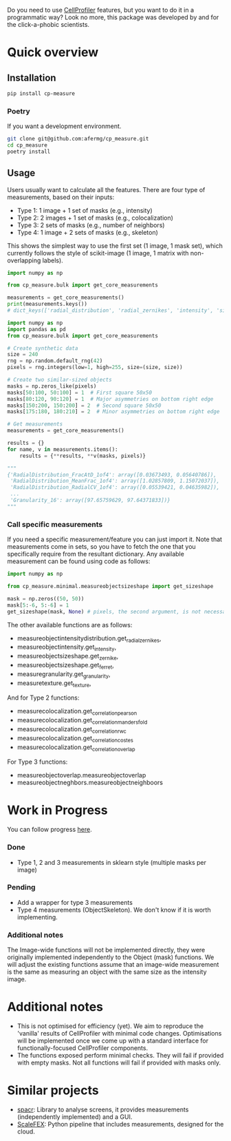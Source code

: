 Do you need to use [CellProfiler](https://github.com/CellProfiler) features, but you want to do it in a programmatic way? Look no more, this package was developed by and for the click-a-phobic scientists.


# Quick overview


## Installation

```bash
pip install cp-measure
```


### Poetry

If you want a development environment.

```bash
git clone git@github.com:afermg/cp_measure.git
cd cp_measure
poetry install 
```


## Usage

Users usually want to calculate all the features. There are four type of measurements, based on their inputs:

-   Type 1: 1 image + 1 set of masks (e.g., intensity)
-   Type 2: 2 images + 1 set of masks (e.g., colocalization)
-   Type 3: 2 sets of masks (e.g., number of neighbors)
-   Type 4: 1 image + 2 sets of masks (e.g., skeleton)

This shows the simplest way to use the first set (1 image, 1 mask set), which currently follows the style of scikit-image (1 image, 1 matrix with non-overlapping labels).

```python
import numpy as np

from cp_measure.bulk import get_core_measurements

measurements = get_core_measurements()
print(measurements.keys())
# dict_keys(['radial_distribution', 'radial_zernikes', 'intensity', 'sizeshape', 'zernike', 'ferret', 'texture', 'granularity'])

import numpy as np
import pandas as pd
from cp_measure.bulk import get_core_measurements

# Create synthetic data
size = 240
rng = np.random.default_rng(42)
pixels = rng.integers(low=1, high=255, size=(size, size))

# Create two similar-sized objects
masks = np.zeros_like(pixels)
masks[50:100, 50:100] = 1  # First square 50x50
masks[80:120, 90:120] = 1  # Major asymmetries on bottom right edge
masks[150:200, 150:200] = 2  # Second square 50x50
masks[175:180, 180:210] = 2  # Minor asymmetries on bottom right edge

# Get measurements
measurements = get_core_measurements()

results = {}
for name, v in measurements.items():
    results = {**results, **v(masks, pixels)}

"""
{'RadialDistribution_FracAtD_1of4': array([0.03673493, 0.05640786]),
 'RadialDistribution_MeanFrac_1of4': array([1.02857809, 1.15072037]),
 'RadialDistribution_RadialCV_1of4': array([0.05539421, 0.04635982]),
 ...
 'Granularity_16': array([97.65759629, 97.64371833])}
"""
```


### Call specific measurements

If you need a specific measurement/feature you can just import it. Note that measurements come in sets, so you have to fetch the one that you specifically require from the resultant dictionary. Any available measurement can be found using code as follows:

```python
import numpy as np

from cp_measure.minimal.measureobjectsizeshape import get_sizeshape

mask = np.zeros((50, 50))
mask[5:-6, 5:-6] = 1
get_sizeshape(mask, None) # pixels, the second argument, is not necessary for this particular measurement
```

The other available functions are as follows:

-   measureobjectintensitydistribution.get<sub>radial</sub><sub>zernikes</sub>,
-   measureobjectintensity.get<sub>intensity</sub>,
-   measureobjectsizeshape.get<sub>zernike</sub>,
-   measureobjectsizeshape.get<sub>ferret</sub>,
-   measuregranularity.get<sub>granularity</sub>,
-   measuretexture.get<sub>texture</sub>,

And for Type 2 functions:

-   measurecolocalization.get<sub>correlation</sub><sub>pearson</sub>
-   measurecolocalization.get<sub>correlation</sub><sub>manders</sub><sub>fold</sub>
-   measurecolocalization.get<sub>correlation</sub><sub>rwc</sub>
-   measurecolocalization.get<sub>correlation</sub><sub>costes</sub>
-   measurecolocalization.get<sub>correlation</sub><sub>overlap</sub>

For Type 3 functions:

-   measureobjectoverlap.measureobjectoverlap
-   measureobjectneghbors.measureobjectneighboors


# Work in Progress

You can follow progress [here](https://docs.google.com/spreadsheets/d/1_7jQ8EjPwOr2MUnO5Tw56iu4Y0udAzCJEny-LQMgRGE/edit?usp=sharing).


### Done

-   Type 1, 2 and 3 measurements in sklearn style (multiple masks per image)


### Pending

-   Add a wrapper for type 3 measurements
-   Type 4 measurements (ObjectSkeleton). We don't know if it is worth implementing.


### Additional notes

The Image-wide functions will not be implemented directly, they were originally implemented independently to the Object (mask) functions. We will adjust the existing functions assume that an image-wide measurement is the same as measuring an object with the same size as the intensity image.


# Additional notes

-   This is not optimised for efficiency (yet). We aim to reproduce the 'vanilla' results of CellProfiler with minimal code changes. Optimisations will be implemented once we come up with a standard interface for functionally-focused CellProfiler components.
-   The functions exposed perform minimal checks. They will fail if provided with empty masks. Not all functions will fail if provided with masks only.


# Similar projects

-   [spacr](https://github.com/EinarOlafsson/spacr): Library to analyse screens, it provides measurements (independently implemented) and a GUI.
-   [ScaleFEX](https://github.com/NYSCF/ScaleFEx): Python pipeline that includes measurements, designed for the cloud.
